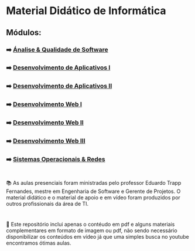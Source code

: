 # Material Didático de Informática

## Módulos: 

### ➡️ [Ánalise & Qualidade de Software](analise-qualidade-software) 
### ➡️ [Desenvolvimento de Aplicativos I](desenvolvimento-aplicativos-I) 
### ➡️ [Desenvolvimento de Aplicativos II](desenvolvimento-aplicativos-II) 
### ➡️ [Desenvolvimento Web I](desenvolvimento-web-I) 
### ➡️ [Desenvolvimento Web II](desenvolvimento-web-II) 
### ➡️ [Desenvolvimento Web III](desenvolvimento-web-III) 
### ➡️ [Sistemas Operacionais & Redes](sistemas-operacionais-e-redes)
#
 📚 As aulas presenciais foram ministradas pelo professor Eduardo Trapp Fernandes, mestre em Engenharia de Software e Gerente de Projetos. O material didático e o material de apoio e em vídeo foram produzidos por outros profissionais da área de TI.
#
📍 Este repositório inclui apenas o contéudo em pdf e alguns materiais complementares em formato de imagem ou pdf, não sendo necessário disponibilizar os conteúdos em vídeo já que uma simples busca no youtube encontramos ótimas aulas.

